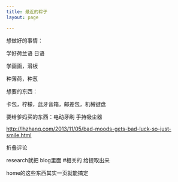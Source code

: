 ```yaml
---
title: 最近的粽子
layout: page

---
```


想做好的事情：

学好荷兰语 日语

学画画，滑板

种薄荷，种葱

想要的东西：

卡包，柠檬，蓝牙音箱，邮差包，机械键盘

要给爹妈买的东西：<del>电动牙刷</del> 手持吸尘器


http://lhzhang.com/2013/11/05/bad-moods-gets-bad-luck-so-just-smile.html

折叠评论

research就把 blog里面 #相关的 给提取出来

home的这些东西其实一页就能搞定

